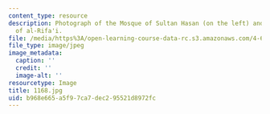 ```yaml
---
content_type: resource
description: Photograph of the Mosque of Sultan Hasan (on the left) and the Mosque
  of al-Rifa'i.
file: /media/https%3A/open-learning-course-data-rc.s3.amazonaws.com/4-615-the-architecture-of-cairo-spring-2002/b968e665a5f97ca7dec295521d8972fc_1168.jpg
file_type: image/jpeg
image_metadata:
  caption: ''
  credit: ''
  image-alt: ''
resourcetype: Image
title: 1168.jpg
uid: b968e665-a5f9-7ca7-dec2-95521d8972fc
---
```

